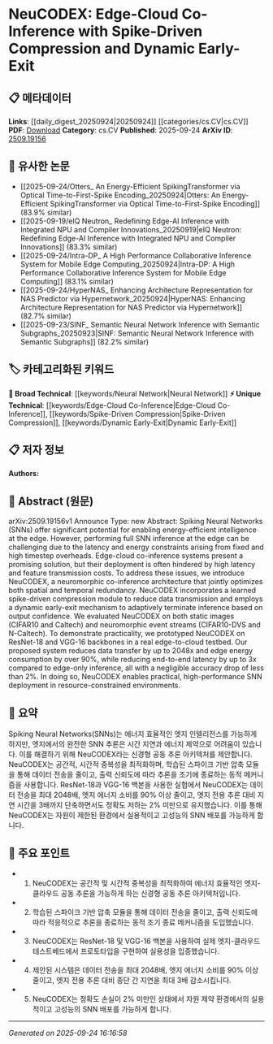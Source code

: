 <!-- KEYWORD_LINKING_METADATA:
{
  "processed_timestamp": "2025-09-24T16:16:58.218490",
  "vocabulary_version": "1.0",
  "selected_keywords": [
    "Neural Network",
    "Edge-Cloud Co-Inference",
    "Spike-Driven Compression",
    "Dynamic Early-Exit"
  ],
  "rejected_keywords": [],
  "similarity_scores": {
    "Neural Network": 0.85,
    "Edge-Cloud Co-Inference": 0.8,
    "Spike-Driven Compression": 0.78,
    "Dynamic Early-Exit": 0.77
  },
  "extraction_method": "AI_prompt_based",
  "budget_applied": true,
  "candidates_json": {
    "candidates": [
      {
        "surface": "Spiking Neural Networks",
        "canonical": "Neural Network",
        "aliases": [
          "SNN",
          "Spiking Networks"
        ],
        "category": "broad_technical",
        "rationale": "Links to existing neural network concepts, emphasizing energy-efficient variants.",
        "novelty_score": 0.45,
        "connectivity_score": 0.88,
        "specificity_score": 0.7,
        "link_intent_score": 0.85
      },
      {
        "surface": "Edge-Cloud Co-Inference",
        "canonical": "Edge-Cloud Co-Inference",
        "aliases": [
          "Edge-Cloud Inference",
          "Co-Inference"
        ],
        "category": "unique_technical",
        "rationale": "Represents a novel approach to distributed inference, enhancing connectivity between edge and cloud systems.",
        "novelty_score": 0.78,
        "connectivity_score": 0.67,
        "specificity_score": 0.82,
        "link_intent_score": 0.8
      },
      {
        "surface": "Spike-Driven Compression",
        "canonical": "Spike-Driven Compression",
        "aliases": [
          "Spiking Compression"
        ],
        "category": "unique_technical",
        "rationale": "Introduces a novel compression technique specific to spiking data, enhancing data efficiency.",
        "novelty_score": 0.82,
        "connectivity_score": 0.6,
        "specificity_score": 0.85,
        "link_intent_score": 0.78
      },
      {
        "surface": "Dynamic Early-Exit",
        "canonical": "Dynamic Early-Exit",
        "aliases": [
          "Adaptive Early-Exit"
        ],
        "category": "unique_technical",
        "rationale": "Describes a mechanism for adaptive inference termination, useful in resource-constrained settings.",
        "novelty_score": 0.75,
        "connectivity_score": 0.65,
        "specificity_score": 0.8,
        "link_intent_score": 0.77
      }
    ],
    "ban_list_suggestions": [
      "method",
      "experiment",
      "performance"
    ]
  },
  "decisions": [
    {
      "candidate_surface": "Spiking Neural Networks",
      "resolved_canonical": "Neural Network",
      "decision": "linked",
      "scores": {
        "novelty": 0.45,
        "connectivity": 0.88,
        "specificity": 0.7,
        "link_intent": 0.85
      }
    },
    {
      "candidate_surface": "Edge-Cloud Co-Inference",
      "resolved_canonical": "Edge-Cloud Co-Inference",
      "decision": "linked",
      "scores": {
        "novelty": 0.78,
        "connectivity": 0.67,
        "specificity": 0.82,
        "link_intent": 0.8
      }
    },
    {
      "candidate_surface": "Spike-Driven Compression",
      "resolved_canonical": "Spike-Driven Compression",
      "decision": "linked",
      "scores": {
        "novelty": 0.82,
        "connectivity": 0.6,
        "specificity": 0.85,
        "link_intent": 0.78
      }
    },
    {
      "candidate_surface": "Dynamic Early-Exit",
      "resolved_canonical": "Dynamic Early-Exit",
      "decision": "linked",
      "scores": {
        "novelty": 0.75,
        "connectivity": 0.65,
        "specificity": 0.8,
        "link_intent": 0.77
      }
    }
  ]
}
-->

# NeuCODEX: Edge-Cloud Co-Inference with Spike-Driven Compression and Dynamic Early-Exit

## 📋 메타데이터

**Links**: [[daily_digest_20250924|20250924]] [[categories/cs.CV|cs.CV]]
**PDF**: [Download](https://arxiv.org/pdf/2509.19156.pdf)
**Category**: cs.CV
**Published**: 2025-09-24
**ArXiv ID**: [2509.19156](https://arxiv.org/abs/2509.19156)

## 🔗 유사한 논문
- [[2025-09-24/Otters_ An Energy-Efficient SpikingTransformer via Optical Time-to-First-Spike Encoding_20250924|Otters: An Energy-Efficient SpikingTransformer via Optical Time-to-First-Spike Encoding]] (83.9% similar)
- [[2025-09-19/eIQ Neutron_ Redefining Edge-AI Inference with Integrated NPU and Compiler Innovations_20250919|eIQ Neutron: Redefining Edge-AI Inference with Integrated NPU and Compiler Innovations]] (83.3% similar)
- [[2025-09-24/Intra-DP_ A High Performance Collaborative Inference System for Mobile Edge Computing_20250924|Intra-DP: A High Performance Collaborative Inference System for Mobile Edge Computing]] (83.1% similar)
- [[2025-09-24/HyperNAS_ Enhancing Architecture Representation for NAS Predictor via Hypernetwork_20250924|HyperNAS: Enhancing Architecture Representation for NAS Predictor via Hypernetwork]] (82.7% similar)
- [[2025-09-23/SINF_ Semantic Neural Network Inference with Semantic Subgraphs_20250923|SINF: Semantic Neural Network Inference with Semantic Subgraphs]] (82.2% similar)

## 🏷️ 카테고리화된 키워드
**🧠 Broad Technical**: [[keywords/Neural Network|Neural Network]]
**⚡ Unique Technical**: [[keywords/Edge-Cloud Co-Inference|Edge-Cloud Co-Inference]], [[keywords/Spike-Driven Compression|Spike-Driven Compression]], [[keywords/Dynamic Early-Exit|Dynamic Early-Exit]]

## 📋 저자 정보

**Authors:** 

## 📄 Abstract (원문)

arXiv:2509.19156v1 Announce Type: new 
Abstract: Spiking Neural Networks (SNNs) offer significant potential for enabling energy-efficient intelligence at the edge. However, performing full SNN inference at the edge can be challenging due to the latency and energy constraints arising from fixed and high timestep overheads. Edge-cloud co-inference systems present a promising solution, but their deployment is often hindered by high latency and feature transmission costs. To address these issues, we introduce NeuCODEX, a neuromorphic co-inference architecture that jointly optimizes both spatial and temporal redundancy. NeuCODEX incorporates a learned spike-driven compression module to reduce data transmission and employs a dynamic early-exit mechanism to adaptively terminate inference based on output confidence. We evaluated NeuCODEX on both static images (CIFAR10 and Caltech) and neuromorphic event streams (CIFAR10-DVS and N-Caltech). To demonstrate practicality, we prototyped NeuCODEX on ResNet-18 and VGG-16 backbones in a real edge-to-cloud testbed. Our proposed system reduces data transfer by up to 2048x and edge energy consumption by over 90%, while reducing end-to-end latency by up to 3x compared to edge-only inference, all with a negligible accuracy drop of less than 2%. In doing so, NeuCODEX enables practical, high-performance SNN deployment in resource-constrained environments.

## 📝 요약

Spiking Neural Networks(SNNs)는 에너지 효율적인 엣지 인텔리전스를 가능하게 하지만, 엣지에서의 완전한 SNN 추론은 시간 지연과 에너지 제약으로 어려움이 있습니다. 이를 해결하기 위해 NeuCODEX라는 신경형 공동 추론 아키텍처를 제안합니다. NeuCODEX는 공간적, 시간적 중복성을 최적화하며, 학습된 스파이크 기반 압축 모듈을 통해 데이터 전송을 줄이고, 출력 신뢰도에 따라 추론을 조기에 종료하는 동적 메커니즘을 사용합니다. ResNet-18과 VGG-16 백본을 사용한 실험에서 NeuCODEX는 데이터 전송을 최대 2048배, 엣지 에너지 소비를 90% 이상 줄이고, 엣지 전용 추론 대비 지연 시간을 3배까지 단축하면서도 정확도 저하는 2% 미만으로 유지했습니다. 이를 통해 NeuCODEX는 자원이 제한된 환경에서 실용적이고 고성능의 SNN 배포를 가능하게 합니다.

## 🎯 주요 포인트

- 1. NeuCODEX는 공간적 및 시간적 중복성을 최적화하여 에너지 효율적인 엣지-클라우드 공동 추론을 가능하게 하는 신경형 공동 추론 아키텍처입니다.
- 2. 학습된 스파이크 기반 압축 모듈을 통해 데이터 전송을 줄이고, 출력 신뢰도에 따라 적응적으로 추론을 종료하는 동적 조기 종료 메커니즘을 도입했습니다.
- 3. NeuCODEX는 ResNet-18 및 VGG-16 백본을 사용하여 실제 엣지-클라우드 테스트베드에서 프로토타입을 구현하여 실용성을 입증했습니다.
- 4. 제안된 시스템은 데이터 전송을 최대 2048배, 엣지 에너지 소비를 90% 이상 줄이고, 엣지 전용 추론 대비 종단 간 지연을 최대 3배 감소시킵니다.
- 5. NeuCODEX는 정확도 손실이 2% 미만인 상태에서 자원 제약 환경에서의 실용적이고 고성능의 SNN 배포를 가능하게 합니다.


---

*Generated on 2025-09-24 16:16:58*